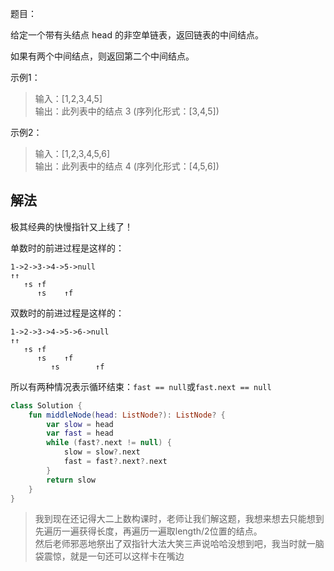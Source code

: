 题目：

给定一个带有头结点 head 的非空单链表，返回链表的中间结点。

如果有两个中间结点，则返回第二个中间结点。

示例1：
>输入：[1,2,3,4,5]  
输出：此列表中的结点 3 (序列化形式：[3,4,5])

示例2：
>输入：[1,2,3,4,5,6]  
输出：此列表中的结点 4 (序列化形式：[4,5,6])

## 解法
极其经典的快慢指针又上线了！

单数时的前进过程是这样的：  
```
1->2->3->4->5->null  
↑↑  
   ↑s ↑f  
      ↑s    ↑f  
```
双数时的前进过程是这样的： 
```
1->2->3->4->5->6->null  
↑↑  
   ↑s ↑f  
      ↑s    ↑f  
         ↑s        ↑f  
```
所以有两种情况表示循环结束：`fast == null`或`fast.next == null`
```kotlin
class Solution {
    fun middleNode(head: ListNode?): ListNode? {
        var slow = head
        var fast = head
        while (fast?.next != null) {
            slow = slow?.next
            fast = fast?.next?.next
        }
        return slow
    }
}
```
>我到现在还记得大二上数构课时，老师让我们解这题，我想来想去只能想到先遍历一遍获得长度，再遍历一遍取length/2位置的结点。  
然后老师邪恶地祭出了双指针大法大笑三声说哈哈没想到吧，我当时就一脑袋震惊，就是一句还可以这样卡在嘴边
